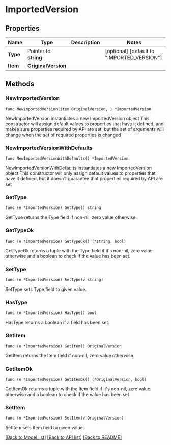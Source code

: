 # ImportedVersion

## Properties

Name | Type | Description | Notes
------------ | ------------- | ------------- | -------------
**Type** | Pointer to **string** |  | [optional] [default to "IMPORTED_VERSION"]
**Item** | [**OriginalVersion**](OriginalVersion.md) |  | 

## Methods

### NewImportedVersion

`func NewImportedVersion(item OriginalVersion, ) *ImportedVersion`

NewImportedVersion instantiates a new ImportedVersion object
This constructor will assign default values to properties that have it defined,
and makes sure properties required by API are set, but the set of arguments
will change when the set of required properties is changed

### NewImportedVersionWithDefaults

`func NewImportedVersionWithDefaults() *ImportedVersion`

NewImportedVersionWithDefaults instantiates a new ImportedVersion object
This constructor will only assign default values to properties that have it defined,
but it doesn't guarantee that properties required by API are set

### GetType

`func (o *ImportedVersion) GetType() string`

GetType returns the Type field if non-nil, zero value otherwise.

### GetTypeOk

`func (o *ImportedVersion) GetTypeOk() (*string, bool)`

GetTypeOk returns a tuple with the Type field if it's non-nil, zero value otherwise
and a boolean to check if the value has been set.

### SetType

`func (o *ImportedVersion) SetType(v string)`

SetType sets Type field to given value.

### HasType

`func (o *ImportedVersion) HasType() bool`

HasType returns a boolean if a field has been set.

### GetItem

`func (o *ImportedVersion) GetItem() OriginalVersion`

GetItem returns the Item field if non-nil, zero value otherwise.

### GetItemOk

`func (o *ImportedVersion) GetItemOk() (*OriginalVersion, bool)`

GetItemOk returns a tuple with the Item field if it's non-nil, zero value otherwise
and a boolean to check if the value has been set.

### SetItem

`func (o *ImportedVersion) SetItem(v OriginalVersion)`

SetItem sets Item field to given value.



[[Back to Model list]](../README.md#documentation-for-models) [[Back to API list]](../README.md#documentation-for-api-endpoints) [[Back to README]](../README.md)


